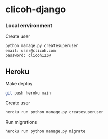 # clicoh-django


### Local environment
Create user
```bash
python manage.py createsuperuser
email: user@clicoh.com
password: clicoh123@
```


## Heroku

Make deploy
```bash
git push heroku main
```

Create user
```bash
heroku run python manage.py createsuperuser
```

Run migrations
```bash
heroku run python manage.py migrate
```
